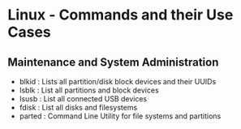 # Linux - Commands and their Use Cases

## Maintenance and System Administration
+ blkid : Lists all partition/disk block devices and their UUIDs
+ lsblk : List all partitions and block devices 
+ lsusb : List all connected USB devices
+ fdisk : List all disks and filesystems
+ parted : Command Line Utility for file systems and partitions 
